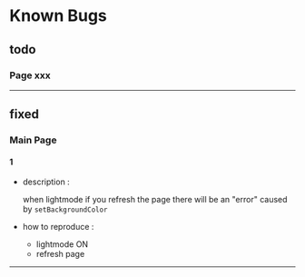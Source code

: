 # **Known Bugs**

## todo

### Page xxx

---

## fixed

### Main Page

#### 1

- description :

    when lightmode if you refresh the page there will be an "error" caused by `setBackgroundColor`

- how to reproduce :
  - lightmode ON
  - refresh page

---
